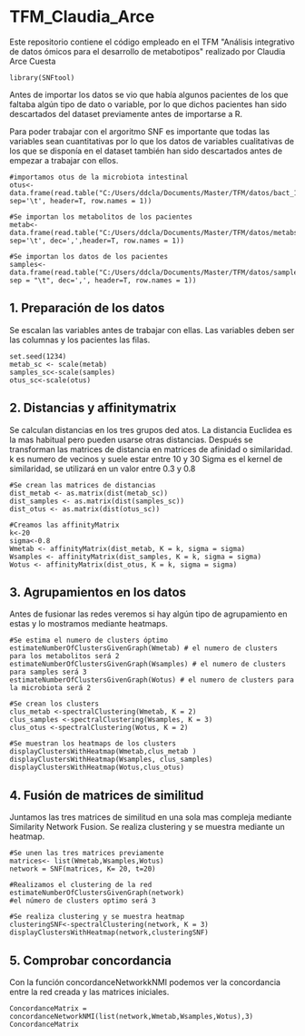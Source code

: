 # TFM_Claudia_Arce

Este repositorio contiene el código empleado en el TFM "Análisis integrativo de datos ómicos para el desarrollo de metabotipos" realizado por Claudia Arce Cuesta

```{r paquetes, echo=TRUE}
library(SNFtool)
```

Antes de importar los datos se vio que había algunos pacientes de los que faltaba algún tipo de dato o variable, por lo que dichos pacientes han sido descartados del dataset previamente antes de importarse a R.

Para poder trabajar con el argoritmo SNF es importante que todas las variables sean cuantitativas por lo que los datos de variables cualitativas de los que se disponía en el dataset también han sido descartados antes de empezar a trabajar con ellos.

```{r datos}
#importamos otus de la microbiota intestinal
otus<-data.frame(read.table("C:/Users/ddcla/Documents/Master/TFM/datos/bact_1.txt",  sep='\t', header=T, row.names = 1))

#Se importan los metabolitos de los pacientes
metab<-data.frame(read.table("C:/Users/ddcla/Documents/Master/TFM/datos/metabs_1.txt",  sep='\t', dec=',',header=T, row.names = 1))

#Se importan los datos de los pacientes
samples<-data.frame(read.table("C:/Users/ddcla/Documents/Master/TFM/datos/samples_1.txt", sep = "\t", dec=',', header=T, row.names = 1))
```

## 1. Preparación de los datos

Se escalan las variables antes de trabajar con ellas. Las variables deben ser las columnas y los pacientes las filas.

```{r snf}
set.seed(1234)
metab_sc <- scale(metab)
samples_sc<-scale(samples)
otus_sc<-scale(otus)
```

## 2. Distancias y affinitymatrix

Se calculan distancias en los tres grupos ded atos. La distancia Euclidea es la mas habitual pero pueden usarse otras distancias. Después se transforman las matrices de distancia en matrices de afinidad o similaridad. k es numero de vecinos y suele estar entre 10 y 30 Sigma es el kernel de similaridad, se utilizará en un valor entre 0.3 y 0.8

```{r dist}
#Se crean las matrices de distancias
dist_metab <- as.matrix(dist(metab_sc))
dist_samples <- as.matrix(dist(samples_sc))
dist_otus <- as.matrix(dist(otus_sc))

#Creamos las affinityMatrix
k<-20
sigma<-0.8
Wmetab <- affinityMatrix(dist_metab, K = k, sigma = sigma)
Wsamples <- affinityMatrix(dist_samples, K = k, sigma = sigma)
Wotus <- affinityMatrix(dist_otus, K = k, sigma = sigma)
```

## 3. Agrupamientos en los datos

Antes de fusionar las redes veremos si hay algún tipo de agrupamiento en estas y lo mostramos mediante heatmaps.

```{r clustering y heatmaps1}
#Se estima el numero de clusters óptimo
estimateNumberOfClustersGivenGraph(Wmetab) # el numero de clusters para los metabolitos será 2 
estimateNumberOfClustersGivenGraph(Wsamples) # el numero de clusters para samples será 3
estimateNumberOfClustersGivenGraph(Wotus) # el numero de clusters para la microbiota será 2

#Se crean los clusters
clus_metab <-spectralClustering(Wmetab, K = 2)
clus_samples <-spectralClustering(Wsamples, K = 3)
clus_otus <-spectralClustering(Wotus, K = 2)

#Se muestran los heatmaps de los clusters
displayClustersWithHeatmap(Wmetab,clus_metab )
displayClustersWithHeatmap(Wsamples, clus_samples)
displayClustersWithHeatmap(Wotus,clus_otus)
```

## 4. Fusión de matrices de similitud

Juntamos las tres matrices de similitud en una sola mas compleja mediante Similarity Network Fusion. Se realiza clustering y se muestra mediante un heatmap.

```{r network}
#Se unen las tres matrices previamente
matrices<- list(Wmetab,Wsamples,Wotus)
network = SNF(matrices, K= 20, t=20)

#Realizamos el clustering de la red
estimateNumberOfClustersGivenGraph(network) 
#el número de clusters optimo será 3

#Se realiza clustering y se muestra heatmap
clusteringSNF<-spectralClustering(network, K = 3)
displayClustersWithHeatmap(network,clusteringSNF)

```

## 5. Comprobar concordancia

Con la función concordanceNetworkkNMI podemos ver la concordancia entre la red creada y las matrices iniciales.

```{r concordance}
ConcordanceMatrix = concordanceNetworkNMI(list(network,Wmetab,Wsamples,Wotus),3)
ConcordanceMatrix
```
